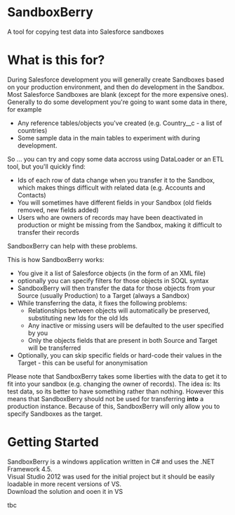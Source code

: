 # SandboxBerry
A tool for copying test data into Salesforce sandboxes

# What is this for?

During Salesforce development you will generally create Sandboxes based on your production environment, and then 
do development in the Sandbox. Most Salesforce Sandboxes are blank (except for the more expensive ones). Generally to do
some development you're going to want some data in there, for example

* Any reference tables/objects you've created (e.g. Country__c - a list of countries)
* Some sample data in the main tables to experiment with during development.

So ... you can try and copy some data accross using DataLoader or an ETL tool, but you'll quickly find:

* Ids of each row of data change when you transfer it to the Sandbox, which makes things difficult with related data 
(e.g. Accounts and Contacts)
* You will sometimes have different fields in your Sandbox (old fields removed, new fields added)
* Users who are owners of records may have been deactivated in production or might be missing from the Sandbox, 
making it difficult to transfer their records

SandboxBerry can help with these problems.

This is how SandboxBerry works:

* You give it a list of Salesforce objects (in the form of an XML file)
* optionally you can specify filters for those objects in SOQL syntax
* SandboxBerry will then transfer the data for those objects from your Source (usually Production) to a Target (always a Sandbox)
* While transferring the data, it fixes the following problems:
  * Relationships between objects will automatically be preserved, substituting new Ids for the old Ids
  * Any inactive or missing users will be defaulted to the user specified by you
  * Only the objects fields that are present in both Source and Target will be transferred
* Optionally, you can skip specific fields or hard-code their values in the Target - this can be useful for anonymisation

Please note that SandboxBerry takes some liberties with the data to get it to fit into your sandbox (e.g. changing the owner 
of records). The idea is: Its test data, so its better to have something rather than nothing. However this means that SandboxBerry 
should not be used for transferring **into** a production instance. Because of this, SandboxBerry will only allow you to specify Sandboxes 
as the target.

# Getting Started

SandboxBerry is a windows application written in C# and uses the .NET Framework 4.5.  
Visual Studio 2012 was used for the initial project but it should be easily loadable in more recent versions of VS.  
Download the solution and ooen it in VS

tbc

